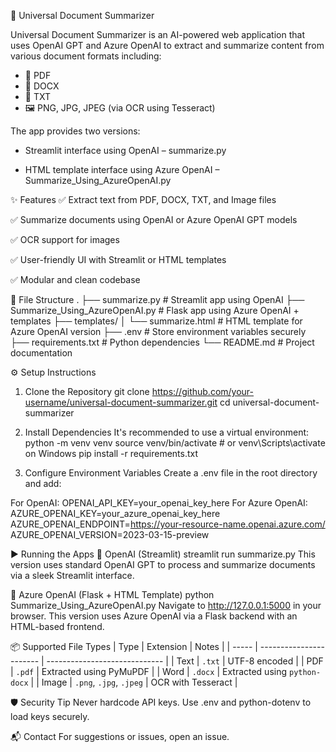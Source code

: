 🧠 Universal Document Summarizer

Universal Document Summarizer is an AI-powered web application that uses OpenAI GPT and Azure OpenAI to extract and summarize content from various document formats including:

* 📄 PDF
* 📃 DOCX
* 📝 TXT
* 🖼️ PNG, JPG, JPEG (via OCR using Tesseract)

The app provides two versions:

* Streamlit interface using OpenAI – summarize.py

* HTML template interface using Azure OpenAI – Summarize_Using_AzureOpenAI.py

✨ Features
✅ Extract text from PDF, DOCX, TXT, and Image files

✅ Summarize documents using OpenAI or Azure OpenAI GPT models

✅ OCR support for images

✅ User-friendly UI with Streamlit or HTML templates

✅ Modular and clean codebase

📁 File Structure
.
├── summarize.py                      # Streamlit app using OpenAI
├── Summarize_Using_AzureOpenAI.py   # Flask app using Azure OpenAI + templates
├── templates/
│   └── summarize.html               # HTML template for Azure OpenAI version
├── .env                             # Store environment variables securely
├── requirements.txt                 # Python dependencies
└── README.md                        # Project documentation

⚙️ Setup Instructions
1. Clone the Repository
git clone https://github.com/your-username/universal-document-summarizer.git
cd universal-document-summarizer

2. Install Dependencies
It's recommended to use a virtual environment:
python -m venv venv
source venv/bin/activate  # or venv\Scripts\activate on Windows
pip install -r requirements.txt

3. Configure Environment Variables
Create a .env file in the root directory and add:

For OpenAI:
OPENAI_API_KEY=your_openai_key_here
For Azure OpenAI:
AZURE_OPENAI_KEY=your_azure_openai_key_here
AZURE_OPENAI_ENDPOINT=https://your-resource-name.openai.azure.com/
AZURE_OPENAI_VERSION=2023-03-15-preview

▶️ Running the Apps
🔹 OpenAI (Streamlit)
streamlit run summarize.py
This version uses standard OpenAI GPT to process and summarize documents via a sleek Streamlit interface.

🔹 Azure OpenAI (Flask + HTML Template)
python Summarize_Using_AzureOpenAI.py
Navigate to http://127.0.0.1:5000 in your browser. This version uses Azure OpenAI via a Flask backend with an HTML-based frontend.

📦 Supported File Types
| Type  | Extension               | Notes                         |
| ----- | ----------------------- | ----------------------------- |
| Text  | `.txt`                  | UTF-8 encoded                 |
| PDF   | `.pdf`                  | Extracted using PyMuPDF       |
| Word  | `.docx`                 | Extracted using `python-docx` |
| Image | `.png`, `.jpg`, `.jpeg` | OCR with Tesseract            |


🛡️ Security Tip
Never hardcode API keys. Use .env and python-dotenv to load keys securely.

📬 Contact
For suggestions or issues, open an issue.
